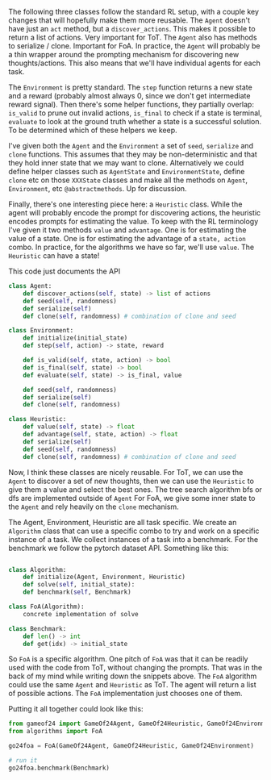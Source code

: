The following three classes follow the standard RL setup, with a couple key changes that will hopefully make them more reusable.
The `Agent` doesn't have just an `act` method, but a `discover_actions`. This makes it possible to return a list of actions. Very important for ToT.
The `Agent` also has methods to serialize / clone. Important for FoA.
In practice, the `Agent` will probably be a thin wrapper around the prompting mechanism for discovering new thoughts/actions.
This also means that we'll have individual agents for each task.

The `Environment` is pretty standard. The `step` function returns a new state and a reward (probably almost always 0, since we don't get intermediate reward signal).
Then there's some helper functions, they partially overlap: `is_valid` to prune out invalid actions,  `is_final` to check if a state is terminal, `evaluate` to look at the ground truth whether a state is a successful solution.
To be determined which of these helpers we keep.

I've given both the `Agent` and the `Environment` a set of `seed`, `serialize` and `clone` functions.
This assumes that they may be non-deterministic and that they hold inner state that we may want to clone.
Alternatively we could define helper classes such as `AgentState` and `EnvironmentState`, define `clone` etc on those `XXXState` classes and make all the methods on `Agent`, `Environment`, etc `@abstractmethods`.
Up for discussion. 

Finally, there's one interesting piece here: a `Heuristic` class. While the agent will probably encode the prompt for discovering actions, the heuristic encodes prompts for estimating the value.
To keep with the RL terminology I've given it two methods `value` and `advantage`. One is for estimating the value of a state. One is for estimating the advantage of a `state, action` combo.
In practice, for the algorithms we have so far, we'll use `value`.
The `Heuristic` can have a state!

This code just documents the API
```python
class Agent:
    def discover_actions(self, state) -> list of actions
    def seed(self, randomness)
    def serialize(self)
    def clone(self, randomness) # combination of clone and seed

class Environment:
    def initialize(initial_state)
    def step(self, action) -> state, reward

    def is_valid(self, state, action) -> bool
    def is_final(self, state) -> bool
    def evaluate(self, state) -> is_final, value

    def seed(self, randomness)
    def serialize(self)
    def clone(self, randomness)

class Heuristic:
    def value(self, state) -> float
    def advantage(self, state, action) -> float
    def serialize(self)
    def seed(self, randomness)
    def clone(self, randomness) # combination of clone and seed
```

Now, I think these classes are nicely reusable. For ToT, we can use the `Agent` to discover a set of new thoughts, then we can use the `Heuristic` to give them a value and select the best ones. The tree search algorithm bfs or dfs are implemented outside of `Agent`
For FoA, we give some inner state to the `Agent` and rely heavily on the `clone` mechanism.

The Agent, Environment, Heuristic are all task specific.
We create an `Algorithm` class that can use a specific combo to try and work on a specific instance of a task.
We collect instances of a task into a benchmark. For the benchmark we follow the pytorch dataset API.
Something like this:
```python

class Algorithm:
    def initialize(Agent, Environment, Heuristic)
    def solve(self, initial_state):
    def benchmark(self, Benchmark)

class FoA(Algorithm):
    concrete implementation of solve

class Benchmark:
    def len() -> int
    def get(idx) -> initial_state
```

So `FoA` is a specific algorithm.
One pitch of `FoA` was that it can be readily used with the code from ToT, without changing the prompts. That was in the back of my mind while writing down the snippets above.
The `FoA` algorithm could use the same `Agent` and `Heuristic` as ToT.
The agent will return a list of possible actions. The `FoA` implementation just chooses one of them.

Putting it all together could look like this:

```python
from gameof24 import GameOf24Agent, GameOf24Heuristic, GameOf24Environment, GameOf24Benchmark
from algorithms import FoA

go24foa = FoA(GameOf24Agent, GameOf24Heuristic, GameOf24Environment)

# run it
go24foa.benchmark(Benchmark)
```
